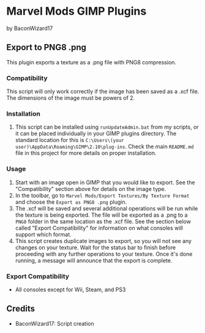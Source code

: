 # Marvel Mods GIMP Plugins
by BaconWizard17
## Export to PNG8 .png
This plugin exports a texture as a .png file with PNG8 compression.

### Compatibility
This script will only work correctly if the image has been saved as a .xcf file. The dimensions of the image must be powers of 2.

### Installation
 1. This script can be installed using `runUpdateAdmin.bat` from my scripts, or it can be placed individually in your GIMP plugins directory. The standard location for this is `C:\Users\(your user)\AppData\Roaming\GIMP\2.10\plug-ins`. Check the main `README.md` file in this project for more details on proper installation.

### Usage
1. Start with an image open in GIMP that you would like to export. See the "Compatibility" section above for details on the image type.
2. In the toolbar, go to `Marvel Mods/Export Textures/By Texture Format` and choose the `Export as PNG8 .png` plugin.
3. The .xcf will be saved and several additional operations will be run while the texture is being exported. The file will be exported as a .png to a `PNG8` folder in the same location as the .xcf file. See the section below called "Export Compatibility" for information on what consoles will support which format.
4. This script creates duplicate images to export, so you will not see any changes on your texture. Wait for the status bar to finish before proceeding with any further operations to your texture. Once it's done running, a message will announce that the export is complete.

### Export Compatibility
- All consoles except for Wii, Steam, and PS3

## Credits
- BaconWizard17: Script creation